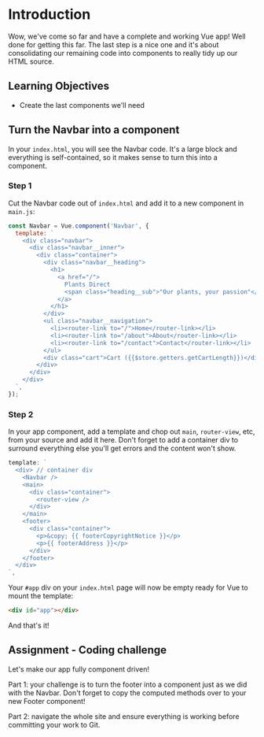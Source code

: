 # Introduction

Wow, we've come so far and have a complete and working Vue app! Well done for getting this far. The last step is a nice one and it's about consolidating our remaining code into components to really tidy up our HTML source.

## Learning Objectives

- Create the last components we'll need

## Turn the Navbar into a component

In your `index.html`, you will see the Navbar code. It's a large block and everything is self-contained, so it makes sense to turn this into a component.

### Step 1

Cut the Navbar code out of `index.html` and add it to a new component in `main.js`:

```js
const Navbar = Vue.component('Navbar', {
  template: `
    <div class="navbar">
      <div class="navbar__inner">
        <div class="container">
          <div class="navbar__heading">
            <h1>
              <a href="/">
                Plants Direct
                <span class="heading__sub">"Our plants, your passion"</span>
              </a>
            </h1>
          </div>
          <ul class="navbar__navigation">
            <li><router-link to="/">Home</router-link></li>
            <li><router-link to="/about">About</router-link></li>
            <li><router-link to="/contact">Contact</router-link></li>
          </ul>
          <div class="cart">Cart ({{$store.getters.getCartLength}})</div>
        </div>
      </div>
    </div>
  `,
});
```

### Step 2

In your app component, add a template and chop out `main`, `router-view`, etc, from your source and add it here. Don't forget to add a container div to surround everything else you'll get errors and the content won't show.

```js
template: `
  <div> // container div
    <Navbar />
    <main>
      <div class="container">
        <router-view />
      </div>
    </main>
    <footer>
      <div class="container">
        <p>&copy; {{ footerCopyrightNotice }}</p>
        <p>{{ footerAddress }}</p>
      </div>
    </footer>
  </div>
`,
```

Your `#app` div on your `index.html` page will now be empty ready for Vue to mount the template:

```html
<div id="app"></div>
```

And that's it!

## Assignment - Coding challenge

Let's make our app fully component driven!

Part 1: your challenge is to turn the footer into a component just as we did with the Navbar. Don't forget to copy the computed methods over to your new Footer component!

Part 2: navigate the whole site and ensure everything is working before committing your work to Git.
